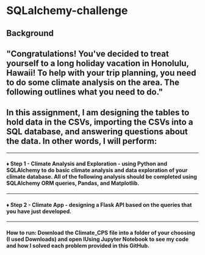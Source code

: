 # SQLalchemy-challenge
## Background

## "Congratulations! You've decided to treat yourself to a long holiday vacation in Honolulu, Hawaii! To help with your trip planning, you need to do some climate analysis on the area. The following outlines what you need to do."

## In this assignment, I am designing the tables to hold data in the CSVs, importing the CSVs into a SQL database, and answering questions about the data. In other words, I will perform:

---
#### :diamonds: Step 1 - Climate Analysis and Exploration - using Python and SQLAlchemy to do basic climate analysis and data exploration of your climate database. All of the following analysis should be completed using SQLAlchemy ORM queries, Pandas, and Matplotlib.
---
#### :diamonds: Step 2 - Climate App - designing a Flask API based on the queries that you have just developed.
---

#### How to run: Download the Climate_CPS file into a folder of your choosing (I used Downloads) and open IUsing Jupyter Notebook to see my code and how I solved each problem provided in this GitHub.

